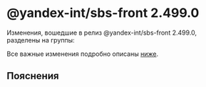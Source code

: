 # @yandex-int/sbs-front 2.499.0

<!-- ЧЕЛОВЕЧЕСКОЕ ВСТУПЛЕНИЕ -->

Изменения, вошедшие в релиз @yandex-int/sbs-front 2.499.0, разделены на группы:

Все важные изменения подробно описаны [ниже](#Пояснения).

## Пояснения

